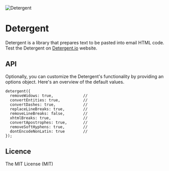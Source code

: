 ![Detergent](http://cdn.detergent.io/images/code-and-send-detergent-io_108x204.gif)

# Detergent

Detergent is a library that prepares text to be pasted into email HTML code. Test the Detergent on [Detergent.io](http://detergent.io) website.

## API

Optionally, you can customize the Detergent's functionality by providing an options object. Here's an overview of the default values.

```
detergent({
  removeWidows: true,             //
  convertEntities: true,          //
  convertDashes: true,            //
  replaceLineBreaks: true,        //
  removeLineBreaks: false,        //
  xhtmlBreaks: true,              //
  convertApostrophes: true,       //
  removeSoftHyphens: true,        //
  dontEncodeNonLatin: true        //
});
```

## Licence

The MIT License (MIT)
